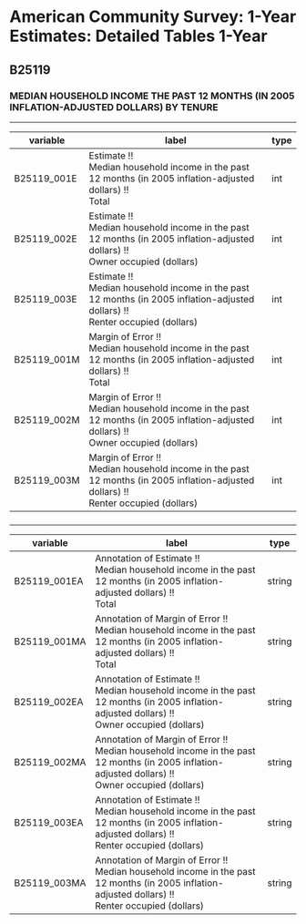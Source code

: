 # American Community Survey: 1-Year Estimates: Detailed Tables 1-Year

## B25119

### MEDIAN HOUSEHOLD INCOME THE PAST 12 MONTHS (IN 2005 INFLATION-ADJUSTED DOLLARS) BY TENURE

___

| variable | label | type |
| ----- | ----- | ----- |
| B25119_001E | Estimate !!<br>Median household income in the past 12 months (in 2005 inflation-adjusted dollars) !!<br>Total | int |
| B25119_002E | Estimate !!<br>Median household income in the past 12 months (in 2005 inflation-adjusted dollars) !!<br>Owner occupied (dollars) | int |
| B25119_003E | Estimate !!<br>Median household income in the past 12 months (in 2005 inflation-adjusted dollars) !!<br>Renter occupied (dollars) | int |
| B25119_001M | Margin of Error !!<br>Median household income in the past 12 months (in 2005 inflation-adjusted dollars) !!<br>Total | int |
| B25119_002M | Margin of Error !!<br>Median household income in the past 12 months (in 2005 inflation-adjusted dollars) !!<br>Owner occupied (dollars) | int |
| B25119_003M | Margin of Error !!<br>Median household income in the past 12 months (in 2005 inflation-adjusted dollars) !!<br>Renter occupied (dollars) | int |
### 

___

| variable | label | type |
| ----- | ----- | ----- |
| B25119_001EA | Annotation of Estimate !!<br>Median household income in the past 12 months (in 2005 inflation-adjusted dollars) !!<br>Total | string |
| B25119_001MA | Annotation of Margin of Error !!<br>Median household income in the past 12 months (in 2005 inflation-adjusted dollars) !!<br>Total | string |
| B25119_002EA | Annotation of Estimate !!<br>Median household income in the past 12 months (in 2005 inflation-adjusted dollars) !!<br>Owner occupied (dollars) | string |
| B25119_002MA | Annotation of Margin of Error !!<br>Median household income in the past 12 months (in 2005 inflation-adjusted dollars) !!<br>Owner occupied (dollars) | string |
| B25119_003EA | Annotation of Estimate !!<br>Median household income in the past 12 months (in 2005 inflation-adjusted dollars) !!<br>Renter occupied (dollars) | string |
| B25119_003MA | Annotation of Margin of Error !!<br>Median household income in the past 12 months (in 2005 inflation-adjusted dollars) !!<br>Renter occupied (dollars) | string |

